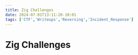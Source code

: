 ```yaml
---
title: Zig Challenges
date: 2024-07-01T13:11:20-10:01
tags: ['CTF','Writeups','Reversing','Incident_Response']
---
```

# Zig Challenges
 